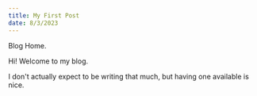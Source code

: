 ```yaml
---
title: My First Post
date: 8/3/2023
---
```


Blog Home.

Hi! Welcome to my blog.

I don't actually expect to be writing that much, but having one available is nice.
